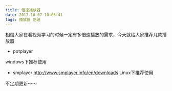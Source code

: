 ```yaml
---
title: 倍速播放器
date: 2017-10-07 10:03:41
tags: 播放器 倍速
---
```


相信大家在看视频学习的时候一定有多倍速播放的需求，今天就给大家推荐几款播放器

<!--more-->

- potplayer

windows下推荐使用


- smplayer
http://www.smplayer.info/en/downloads
Linux下推荐使用

不定期更新～～

